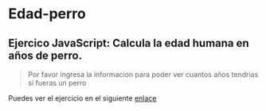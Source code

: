 # Edad-perro


## Ejercico JavaScript: Calcula la edad humana en años de perro.


>Por favor ingresa la informacion para poder ver cuantos años tendrias si fueras un perro 


Puedes ver el ejercicio en el siguiente [enlace](https://holmercabrera.github.io/Edad-perro/)
